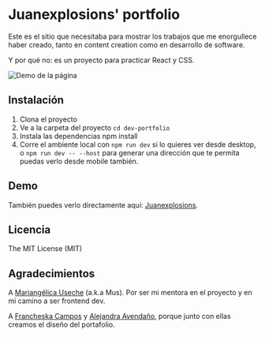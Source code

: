 # Juanexplosions' portfolio

Este es el sitio que necesitaba para mostrar los trabajos que me enorgullece haber creado, tanto en content creation como en desarrollo de software.

Y por qué no: es un proyecto para practicar React y CSS.

![Demo de la página](https://github.com/juanexplosions/dev-portfolio/assets/56806107/083d1f7d-11aa-4c9b-9124-22d05ea99ebe)

## Instalación
1. Clona el proyecto
2. Ve a la carpeta del proyecto `cd dev-portfolio`
3. Instala las dependencias npm install
4. Corre el ambiente local con `npm run dev` si lo quieres ver desde desktop, o `npm run dev -- --host` para generar una dirección que te permita puedas verlo desde mobile también.

## Demo
También puedes verlo directamente aquí: [Juanexplosions](https://juanexplosions.com/).

## Licencia
The MIT License (MIT)

## Agradecimientos
A [Mariangélica Useche](https://github.com/musartedev) (a.k.a Mus). Por ser mi mentora en el proyecto y en mi camino a ser frontend dev.

A [Francheska Campos](https://www.linkedin.com/in/francheskmpos/) y [Alejandra Avendaño](https://www.linkedin.com/in/alejandragao/), porque junto con ellas creamos el diseño del portafolio.
